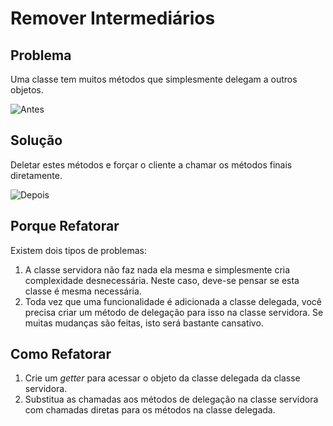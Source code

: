 # Remover Intermediários
## Problema
Uma classe tem muitos métodos que simplesmente delegam a outros objetos.

![Antes](https://sourcemaking.com/images/refactoring/Remove%20Middle%20Man%20-%20Before.png)

## Solução
Deletar estes métodos e forçar o cliente a chamar os métodos finais diretamente.

![Depois](https://sourcemaking.com/images/refactoring/Remove%20Middle%20Man%20-%20After.png)

## Porque Refatorar
Existem dois tipos de problemas:
1. A classe servidora não faz nada ela mesma e simplesmente cria complexidade desnecessária. Neste caso, deve-se pensar se esta classe é mesma necessária.
2. Toda vez que uma funcionalidade é adicionada a classe delegada, você precisa criar um método de delegação para isso na classe servidora. Se muitas mudanças são feitas, isto será bastante cansativo.

## Como Refatorar
1. Crie um _getter_ para acessar o objeto da classe delegada da classe servidora.
2. Substitua as chamadas aos métodos de delegação na classe servidora com chamadas diretas para os métodos na classe delegada.